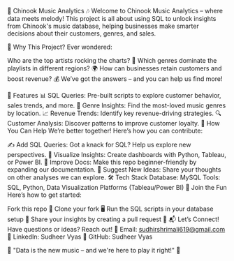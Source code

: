 🎵 Chinook Music Analytics 🎶
Welcome to Chinook Music Analytics – where data meets melody! This project is all about using SQL to unlock insights from Chinook's music database, helping businesses make smarter decisions about their customers, genres, and sales.

🌟 Why This Project?
Ever wondered:

Who are the top artists rocking the charts? 🎸
Which genres dominate the playlists in different regions? 🌍
How can businesses retain customers and boost revenue? 💰
We’ve got the answers – and you can help us find more!

🚀 Features
📊 SQL Queries: Pre-built scripts to explore customer behavior, sales trends, and more.
🎵 Genre Insights: Find the most-loved music genres by location.
📈 Revenue Trends: Identify key revenue-driving strategies.
🔍 Customer Analysis: Discover patterns to improve customer loyalty.
🤝 How You Can Help
We’re better together! Here’s how you can contribute:

✍️ Add SQL Queries: Got a knack for SQL? Help us explore new perspectives.
🎨 Visualize Insights: Create dashboards with Python, Tableau, or Power BI.
📖 Improve Docs: Make this repo beginner-friendly by expanding our documentation.
🧠 Suggest New Ideas: Share your thoughts on other analyses we can explore.
🛠️ Tech Stack
Database: MySQL
Tools: SQL, Python, Data Visualization Platforms (Tableau/Power BI)
🎉 Join the Fun
Here’s how to get started:

Fork this repo 🍴
Clone your fork 🖥️
Run the SQL scripts in your database setup 💾
Share your insights by creating a pull request 🚀
📬 Let’s Connect!
Have questions or ideas? Reach out!
📧 Email: sudhirshrimali619@gmail.com
💼 LinkedIn: Sudheer Vyas
🐙 GitHub: Sudheer Vyas

🎤 "Data is the new music – and we're here to play it right!" 🎵
